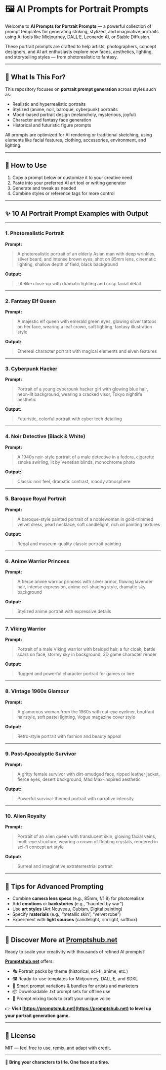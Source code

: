 # 🖼️ AI Prompts for Portrait Prompts

Welcome to **AI Prompts for Portrait Prompts** — a powerful collection of prompt templates for generating striking, stylized, and imaginative portraits using AI tools like Midjourney, DALL·E, Leonardo AI, or Stable Diffusion.

These portrait prompts are crafted to help artists, photographers, concept designers, and AI art enthusiasts explore new faces, aesthetics, lighting, and storytelling styles — from photorealistic to fantasy.

---

## 🎯 What Is This For?

This repository focuses on **portrait prompt generation** across styles such as:

- Realistic and hyperrealistic portraits  
- Stylized (anime, noir, baroque, cyberpunk) portraits  
- Mood-based portrait design (melancholy, mysterious, joyful)  
- Character and fantasy face generation  
- Historical and futuristic figure prompts  

All prompts are optimized for AI rendering or traditional sketching, using elements like facial features, clothing, accessories, environment, and lighting.

---

## 🚀 How to Use

1. Copy a prompt below or customize it to your creative need  
2. Paste into your preferred AI art tool or writing generator  
3. Generate and tweak as needed  
4. Combine styles or reference tags for more control

---

## ✨ 10 AI Portrait Prompt Examples with Output

---

### 1. **Photorealistic Portrait**

**Prompt:**  
> A photorealistic portrait of an elderly Asian man with deep wrinkles, silver beard, and intense brown eyes, shot on 85mm lens, cinematic lighting, shallow depth of field, black background

**Output:**  
> Lifelike close-up with dramatic lighting and crisp facial detail

---

### 2. **Fantasy Elf Queen**

**Prompt:**  
> A majestic elf queen with emerald green eyes, glowing silver tattoos on her face, wearing a leaf crown, soft lighting, fantasy illustration style

**Output:**  
> Ethereal character portrait with magical elements and elven features

---

### 3. **Cyberpunk Hacker**

**Prompt:**  
> Portrait of a young cyberpunk hacker girl with glowing blue hair, neon-lit background, wearing a cracked visor, Tokyo nightlife aesthetic

**Output:**  
> Futuristic, colorful portrait with cyber tech detailing

---

### 4. **Noir Detective (Black & White)**

**Prompt:**  
> A 1940s noir-style portrait of a male detective in a fedora, cigarette smoke swirling, lit by Venetian blinds, monochrome photo

**Output:**  
> Classic noir feel, dramatic contrast, moody atmosphere

---

### 5. **Baroque Royal Portrait**

**Prompt:**  
> A baroque-style painted portrait of a noblewoman in gold-trimmed velvet dress, pearl necklace, soft candlelight, rich oil painting textures

**Output:**  
> Regal and museum-quality classic portrait painting

---

### 6. **Anime Warrior Princess**

**Prompt:**  
> A fierce anime warrior princess with silver armor, flowing lavender hair, intense expression, anime cel-shading style, dramatic sky background

**Output:**  
> Stylized anime portrait with expressive details

---

### 7. **Viking Warrior**

**Prompt:**  
> Portrait of a male Viking warrior with braided hair, a fur cloak, battle scars on face, stormy sky in background, 3D game character render

**Output:**  
> Rugged and powerful character portrait for games or lore

---

### 8. **Vintage 1960s Glamour**

**Prompt:**  
> A glamorous woman from the 1960s with cat-eye eyeliner, bouffant hairstyle, soft pastel lighting, Vogue magazine cover style

**Output:**  
> Retro-style portrait with fashion and beauty appeal

---

### 9. **Post-Apocalyptic Survivor**

**Prompt:**  
> A gritty female survivor with dirt-smudged face, ripped leather jacket, fierce eyes, desert background, Mad Max-inspired aesthetic

**Output:**  
> Powerful survival-themed portrait with narrative intensity

---

### 10. **Alien Royalty**

**Prompt:**  
> Portrait of an alien queen with translucent skin, glowing facial veins, multi-eye structure, wearing a crown of floating crystals, rendered in sci-fi concept art style

**Output:**  
> Surreal and imaginative extraterrestrial portrait

---

## 🧠 Tips for Advanced Prompting

- Combine **camera lens specs** (e.g., 85mm, f/1.8) for photorealism  
- Add **emotions** or **backstories** (e.g., “haunted by war”)  
- Use **art styles** (Art Nouveau, Cubism, Digital painting)  
- Specify **materials** (e.g., “metallic skin”, “velvet robe”)  
- Experiment with **light sources** (candlelight, rim light, softbox)

---

## 🔗 Discover More at [Promptshub.net](https://promptshub.net)

Ready to scale your creativity with thousands of refined AI prompts?

**[Promptshub.net](https://promptshub.net)** offers:

- 🎭 Portrait packs by theme (historical, sci-fi, anime, etc.)  
- 🖼️ Ready-to-use templates for Midjourney, DALL·E, and SDXL  
- 🧠 Smart prompt variations & bundles for artists and marketers  
- 📦 Downloadable .txt prompt sets for offline use  
- 🎨 Prompt mixing tools to craft your unique voice  

👉 **Visit [https://promptshub.net](https://promptshub.net) to level up your portrait generation game.**

---

## 📜 License

MIT — feel free to use, remix, and adapt with credit.

---

🎨 **Bring your characters to life. One face at a time.**
```
